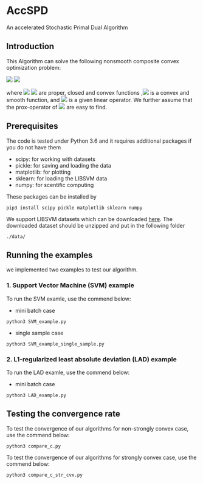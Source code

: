 # AccSPD
An accelerated Stochastic Primal Dual Algorithm

## Introduction
This Algorithm can solve the following nonsmooth composite convex optimization problem:

<img src="https://render.githubusercontent.com/render/math?math=$\min_{x \in \mathbb{R}^p}\Big\{ f(x)$"> 

<img src="https://latex.codecogs.com/gif.latex?P(s | O_t )=\text { Probability of a sensor reading value when sleep onset is observed at a time bin } t " />


where <img src="https://render.githubusercontent.com/render/math?math=$f:\mathbb{R}^p\to\mathbb{R}\cup\{+\infty\}$"> <img src="https://render.githubusercontent.com/render/math?math=$g:\mathbb{R}^d\to\mathbb{R}\cup\{+\infty\}$"> are proper, closed and convex functions ,<img src="https://render.githubusercontent.com/render/math?math=$h:\mathbb{R}^p\to\mathbb{R}\cup\{+\infty\}$"> is a convex and smooth function, and <img src="https://render.githubusercontent.com/render/math?math=$K:\mathbb{R}^p \to\mathbb{R}^d$"> is a given linear operator. We further assume that the prox-operator of <img src="https://render.githubusercontent.com/render/math?math=$f, g$"> are easy to find.

## Prerequisites

The code is tested under Python 3.6 and it requires additional packages if you do not have them

* scipy: for working with datasets
* pickle: for saving and loading the data
* matplotlib: for plotting
* sklearn: for loading the LIBSVM data
* numpy: for scentific computing

These packages can be installed by
```
pip3 install scipy pickle matplotlib sklearn numpy
```
We support LIBSVM datasets which can be downloaded [here](https://www.csie.ntu.edu.tw/~cjlin/libsvmtools/datasets/binary.html). The downloaded dataset should be unzipped and put in the following folder

```
./data/
```

## Running the examples

we implemented two examples to test our algorithm.

### 1. Support Vector Machine (SVM) example

To run the SVM examle, use the commend below:
* mini batch case
```
python3 SVM_example.py
```
* single sample case
```
python3 SVM_example_single_sample.py
```

### 2. L1-regularized least absolute deviation (LAD) example

To run the LAD examle, use the commend below:
* mini batch case
```
python3 LAD_example.py
```

## Testing the convergence rate

To test the convergence of our algorithms for non-strongly convex case, use the commend below:
```
python3 compare_c.py
```
To test the convergence of our algorithms for strongly convex case, use the commend below:
```
python3 compare_c_str_cvx.py
```

